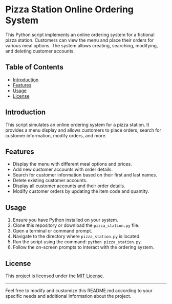 

# Pizza Station Online Ordering System

This Python script implements an online ordering system for a fictional pizza station. Customers can view the menu and place their orders for various meal options. The system allows creating, searching, modifying, and deleting customer accounts.

## Table of Contents

- [Introduction](#introduction)
- [Features](#features)
- [Usage](#usage)
- [License](#license)

## Introduction

This script simulates an online ordering system for a pizza station. It provides a menu display and allows customers to place orders, search for customer information, modify orders, and more.

## Features

- Display the menu with different meal options and prices.
- Add new customer accounts with order details.
- Search for customer information based on their first and last names.
- Delete existing customer accounts.
- Display all customer accounts and their order details.
- Modify customer orders by updating the item code and quantity.

## Usage

1. Ensure you have Python installed on your system.
2. Clone this repository or download the `pizza_station.py` file.
3. Open a terminal or command prompt.
4. Navigate to the directory where `pizza_station.py` is located.
5. Run the script using the command: `python pizza_station.py`.
6. Follow the on-screen prompts to interact with the ordering system.

## License

This project is licensed under the [MIT License](LICENSE).

---

Feel free to modify and customize this README.md according to your specific needs and additional information about the project.
